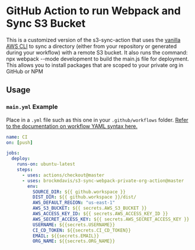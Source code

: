# GitHub Action to run Webpack and Sync S3 Bucket

This is a customized version of the s3-sync-action that uses the [vanilla AWS CLI](https://docs.aws.amazon.com/cli/index.html) to sync a directory (either from your repository or generated during your workflow) with a remote S3 bucket. It also runs the command: npx webpack --mode development to build the main.js file for deployment. This allows you to install packages that are scoped to your private org in GitHub or NPM

## Usage

### `main.yml` Example

Place in a `.yml` file such as this one in your `.github/workflows` folder. [Refer to the documentation on workflow YAML syntax here.](https://help.github.com/en/articles/workflow-syntax-for-github-actions)

```yaml
name: CI
on: [push]

jobs:
  deploy:
    runs-on: ubuntu-latest
    steps:
      - uses: actions/checkout@master
      - uses: brockmdavis/s3-sync-webpack-private-org-action@master
        env:
          SOURCE_DIR: ${{ github.workspace }}
          DIST_DIR: ${{ github.workspace }}/dist/
          AWS_DEFAULT_REGION: "us-east-1"
          AWS_S3_BUCKET: ${{ secrets.AWS_S3_BUCKET }}
          AWS_ACCESS_KEY_ID: ${{ secrets.AWS_ACCESS_KEY_ID }}
          AWS_SECRET_ACCESS_KEY: ${{ secrets.AWS_SECRET_ACCESS_KEY }}
          USERNAME: ${{secrets.USERNAME}}
          CI_CD_TOKEN: ${{secrets.CI_CD_TOKEN}}
          EMAIL: ${{secrets.EMAIL}}
          ORG_NAME: ${{secrets.ORG_NAME}}
```
